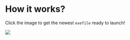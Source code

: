 # How it works?

Click the image to get the newest `exefile` ready to launch!

[![](https://github.com/nukeknurs/Dark-Window/blob/master/screenshoots/Crabs_LQ.gif)](https://github.com/nukeknurs/Dark-Window/releases)
